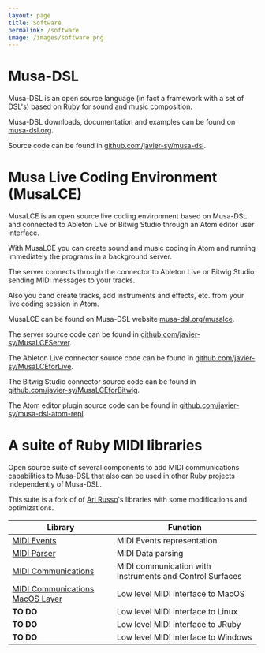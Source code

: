 ```yaml
---
layout: page
title: Software
permalink: /software
image: /images/software.png
---
```

# Musa-DSL

Musa-DSL is an open source language (in fact a framework with a set of DSL's) based on Ruby for sound and music composition.

Musa-DSL downloads, documentation and examples can be found on [musa-dsl.org](https://musa-dsl.org).

Source code can be found in [github.com/javier-sy/musa-dsl](https://github.com/javier-sy/musa-dsl). 

# Musa Live Coding Environment (MusaLCE)

MusaLCE is an open source live coding environment based on Musa-DSL and connected to Ableton Live or Bitwig Studio through an Atom editor user interface.

With MusaLCE you can create sound and music coding in Atom and running immediately 
the programs in a background server. 

The server connects through the connector to Ableton Live or Bitwig Studio 
sending MIDI messages to your tracks.

Also you cand create tracks, add instruments and effects, etc. from your live coding session in Atom. 
 
MusaLCE can be found on Musa-DSL website [musa-dsl.org/musalce](https://musa-dsl.org/musalce).

The server source code can be found in [github.com/javier-sy/MusaLCEServer](https://github.com/javier-sy/MusaLCEServer).

The Ableton Live connector source code can be found in [github.com/javier-sy/MusaLCEforLive](https://github.com/javier-sy/MusaLCEforLive).

The Bitwig Studio connector source code can be found in [github.com/javier-sy/MusaLCEforBitwig](https://github.com/javier-sy/MusaLCEforBitwig).

The Atom editor plugin source code can be found in [github.com/javier-sy/musa-dsl-atom-repl](https://github.com/javier-sy/musa-dsl-atom-repl).

# A suite of Ruby MIDI libraries

Open source suite of several components to add MIDI communications capabilities to Musa-DSL that also can be used in other Ruby projects independently of Musa-DSL.

This suite is a fork of of [Ari Russo](https://github.com/arirusso)'s libraries with some modifications and optimizations.

| Library | Function | 
| --- | --- |
| [MIDI Events](https://github.com/javier-sy/midi-events) | MIDI Events representation | 
| [MIDI Parser](https://github.com/javier-sy/midi-parser) | MIDI Data parsing | 
| [MIDI Communications](https://github.com/javier-sy/midi-communications) | MIDI communication with Instruments and Control Surfaces |  
| [MIDI Communications MacOS Layer](https://github.com/javier-sy/midi-communications-macos) | Low level MIDI interface to MacOS | 
| **TO DO** | Low level MIDI interface to Linux |  
| **TO DO** | Low level MIDI interface to JRuby |  
| **TO DO** | Low level MIDI interface to Windows |  
